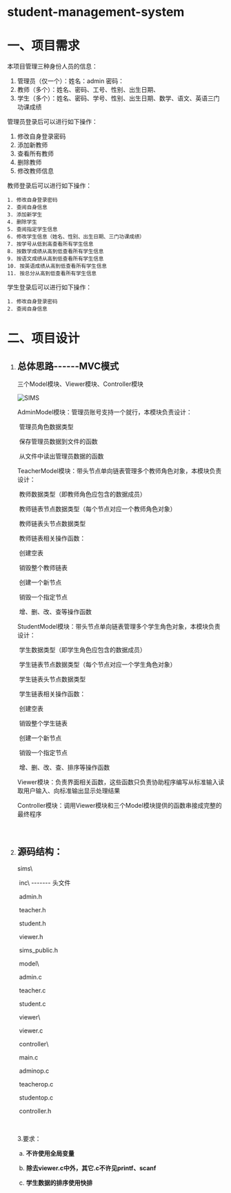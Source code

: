 # student-management-system
# 一、项目需求

本项目管理三种身份人员的信息：

1. 管理员（仅一个）：姓名：admin    密码：
2. 教师（多个）：姓名、密码、工号、性别、出生日期、
3. 学生（多个）：姓名、密码、学号、性别、出生日期、数学、语文、英语三门功课成绩

管理员登录后可以进行如下操作：

1.  修改自身登录密码
2. 添加新教师
3. 查看所有教师
4. 删除教师
5. 修改教师信息

教师登录后可以进行如下操作：

	1. 修改自身登录密码
 	2. 查阅自身信息
 	3. 添加新学生
 	4. 删除学生
 	5. 查阅指定学生信息
 	6. 修改学生信息（姓名、性别、出生日期、三门功课成绩）
 	7. 按学号从低到高查看所有学生信息
 	8. 按数学成绩从高到低查看所有学生信息
 	9. 按语文成绩从高到低查看所有学生信息
 	10. 按英语成绩从高到低查看所有学生信息
 	11. 按总分从高到低查看所有学生信息

学生登录后可以进行如下操作：

	1. 修改自身登录密码
 	2. 查阅自身信息



# 二、项目设计

1. ## 总体思路------MVC模式

   三个Model模块、Viewer模块、Controller模块

   ![SIMS](.\SIMS.png)

   AdminModel模块：管理员账号支持一个就行，本模块负责设计：

   ​								管理员角色数据类型 

   ​								保存管理员数据到文件的函数

   ​								从文件中读出管理员数据的函数

   TeacherModel模块：带头节点单向链表管理多个教师角色对象，本模块负责设计： 

   ​								教师数据类型（即教师角色应包含的数据成员）

   ​								教师链表节点数据类型（每个节点对应一个教师角色对象）

   ​                                教师链表头节点数据类型								

   ​								教师链表相关操作函数：

   ​										创建空表

   ​										销毁整个教师链表

   ​										创建一个新节点

   ​										销毁一个指定节点

   ​										增、删、改、查等操作函数

   StudentModel模块：带头节点单向链表管理多个学生角色对象，本模块负责设计： 

   ​								学生数据类型（即学生角色应包含的数据成员）

   ​								学生链表节点数据类型（每个节点对应一个学生角色对象）

   ​                                学生链表头节点数据类型								

   ​								学生链表相关操作函数：

   ​										创建空表

   ​										销毁整个学生链表

   ​										创建一个新节点

   ​										销毁一个指定节点

   ​										增、删、改、查、排序等操作函数

   Viewer模块：负责界面相关函数，这些函数只负责协助程序编写从标准输入读取用户输入、向标准输出显示处理结果

   

   Controller模块：调用Viewer模块和三个Model模块提供的函数串接成完整的最终程序

   ​								

2. ## 源码结构：

   sims\

   ​			inc\  ------- 头文件

   ​					admin.h

   ​					teacher.h

   ​					student.h

   ​					viewer.h

   ​					sims_public.h

   ​			model\

   ​					admin.c

   ​					teacher.c

   ​					student.c

   ​			viewer\

   ​					viewer.c

   ​			controller\

   ​					main.c

   ​					adminop.c

   ​					teacherop.c

   ​					studentop.c

   ​					controller.h

   ​					

   3.要求：

   ​	a.  **不许使用全局变量**

   ​	b. **除去viewer.c中外，其它.c不许见printf、scanf**
   
   ​	c. **学生数据的排序使用快排**
